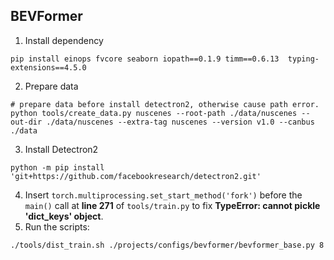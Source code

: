 ## BEVFormer

1. Install dependency
````
pip install einops fvcore seaborn iopath==0.1.9 timm==0.6.13  typing-extensions==4.5.0
````
2. Prepare data 
````
# prepare data before install detectron2, otherwise cause path error.
python tools/create_data.py nuscenes --root-path ./data/nuscenes --out-dir ./data/nuscenes --extra-tag nuscenes --version v1.0 --canbus ./data
````
3. Install Detectron2
````
python -m pip install 'git+https://github.com/facebookresearch/detectron2.git'
````
4. Insert `torch.multiprocessing.set_start_method('fork')` before the `main()` call at **line 271** of `tools/train.py` to fix **TypeError: cannot pickle 'dict_keys' object**. 
5. Run the scripts:
````
./tools/dist_train.sh ./projects/configs/bevformer/bevformer_base.py 8
````